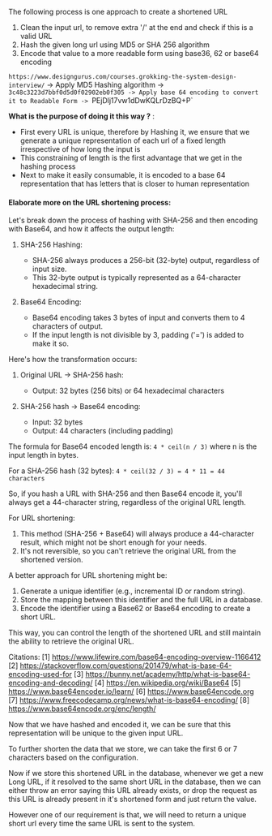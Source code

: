 The following process is one approach to create a shortened URL
1. Clean the input url, to remove extra '/' at the end and check if this is a valid URL
2. Hash the given long url using MD5 or SHA 256 algorithm
3. Encode that value to a more readable form using base36, 62 or base64 encoding

`https://www.designgurus.com/courses.grokking-the-system-design-interview/` -> Apply MD5 Hashing algorithm
-> `3c48c3223d7bbf0d5d0f02902eb0f305
-> Apply base 64 encoding to convert it to Readable Form
-> `PEjDlj17vw1dDwKQLrDzBQ+P`

**What is the purpose of doing it this way ?** :
- First every URL is unique, therefore by Hashing it, we ensure that we generate a unique representation of each url of a fixed length irrespective of how long the input is
- This constraining of length is the first advantage that we get in the hashing process
- Next to make it easily consumable, it is encoded to a base 64 representation that has letters that is closer to human representation
#### Elaborate more on the URL shortening process: 

Let's break down the process of hashing with SHA-256 and then encoding with Base64, and how it affects the output length:

1. SHA-256 Hashing:
   - SHA-256 always produces a 256-bit (32-byte) output, regardless of input size.
   - This 32-byte output is typically represented as a 64-character hexadecimal string.

2. Base64 Encoding:
   - Base64 encoding takes 3 bytes of input and converts them to 4 characters of output.
   - If the input length is not divisible by 3, padding ('=') is added to make it so.

Here's how the transformation occurs:

1. Original URL -> SHA-256 hash:
   - Output: 32 bytes (256 bits) or 64 hexadecimal characters

2. SHA-256 hash -> Base64 encoding:
   - Input: 32 bytes
   - Output: 44 characters (including padding)

The formula for Base64 encoded length is:
`4 * ceil(n / 3)` where n is the input length in bytes.

For a SHA-256 hash (32 bytes):
`4 * ceil(32 / 3) = 4 * 11 = 44 characters`

So, if you hash a URL with SHA-256 and then Base64 encode it, you'll always get a 44-character string, regardless of the original URL length.

For URL shortening:
1. This method (SHA-256 + Base64) will always produce a 44-character result, which might not be short enough for your needs.
2. It's not reversible, so you can't retrieve the original URL from the shortened version.

A better approach for URL shortening might be:
1. Generate a unique identifier (e.g., incremental ID or random string).
2. Store the mapping between this identifier and the full URL in a database.
3. Encode the identifier using a Base62 or Base64 encoding to create a short URL.

This way, you can control the length of the shortened URL and still maintain the ability to retrieve the original URL.

Citations:
[1] https://www.lifewire.com/base64-encoding-overview-1166412
[2] https://stackoverflow.com/questions/201479/what-is-base-64-encoding-used-for
[3] https://bunny.net/academy/http/what-is-base64-encoding-and-decoding/
[4] https://en.wikipedia.org/wiki/Base64
[5] https://www.base64encoder.io/learn/
[6] https://www.base64encode.org
[7] https://www.freecodecamp.org/news/what-is-base64-encoding/
[8] https://www.base64encode.org/enc/length/


Now that we have hashed and encoded it, we can be sure that this representation will be unique to the given input URL. 

To further shorten the data that we store, we can take the first 6 or 7 characters based on the configuration.

Now if we store this shortened URL in the database, whenever we get a new Long URL, if it resolved to the same short URL in the database, then we can either throw an error saying this URL already exists, or drop the request as this URL is already present in it's shortened form and just return the value. 

However one of our requirement is that, we will need to return a unique short url every time the same URL is sent to the system.

